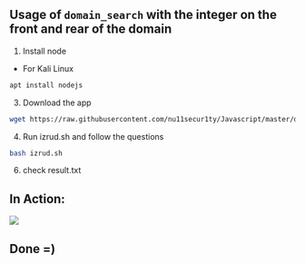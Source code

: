 ## Usage of `domain_search` with the integer on the front and rear of the domain

1. Install node
- For Kali Linux
```bash
apt install nodejs
```
3. Download the app
```bash
wget https://raw.githubusercontent.com/nu11secur1ty/Javascript/master/domain_search/izrud.sh
```
4. Run izrud.sh and follow the questions
```bash
bash izrud.sh
```
6. check result.txt

## In Action:
![](https://github.com/nu11secur1ty/Javascript/blob/master/domain_search/Docs/izrud.gif)


## Done =)

